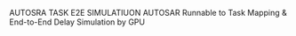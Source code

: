 AUTOSRA TASK E2E SIMULATIUON
AUTOSAR Runnable to Task Mapping & End-to-End Delay Simulation by GPU




